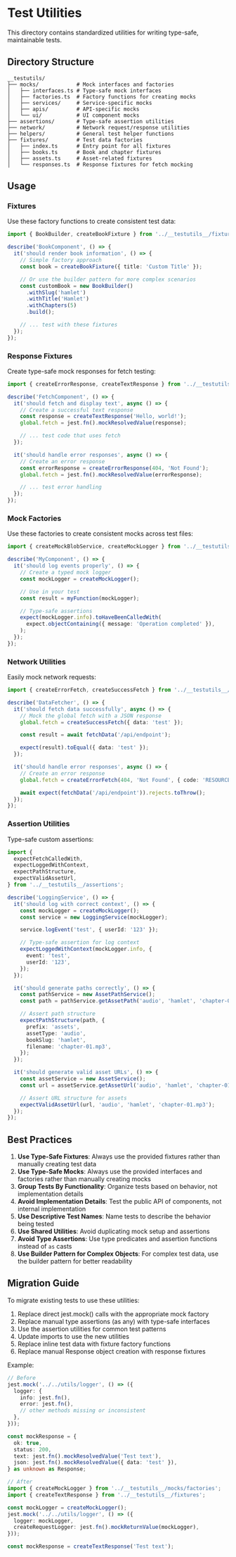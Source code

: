 # Test Utilities

This directory contains standardized utilities for writing type-safe, maintainable tests.

## Directory Structure

```
__testutils/
├── mocks/            # Mock interfaces and factories
│   ├── interfaces.ts # Type-safe mock interfaces
│   ├── factories.ts  # Factory functions for creating mocks
│   ├── services/     # Service-specific mocks
│   ├── apis/         # API-specific mocks
│   └── ui/           # UI component mocks
├── assertions/       # Type-safe assertion utilities
├── network/          # Network request/response utilities
├── helpers/          # General test helper functions
├── fixtures/         # Test data factories
│   ├── index.ts      # Entry point for all fixtures
│   ├── books.ts      # Book and chapter fixtures
│   ├── assets.ts     # Asset-related fixtures
│   └── responses.ts  # Response fixtures for fetch mocking
```

## Usage

### Fixtures

Use these factory functions to create consistent test data:

```typescript
import { BookBuilder, createBookFixture } from '../__testutils__/fixtures';

describe('BookComponent', () => {
  it('should render book information', () => {
    // Simple factory approach
    const book = createBookFixture({ title: 'Custom Title' });

    // Or use the builder pattern for more complex scenarios
    const customBook = new BookBuilder()
      .withSlug('hamlet')
      .withTitle('Hamlet')
      .withChapters(5)
      .build();

    // ... test with these fixtures
  });
});
```

### Response Fixtures

Create type-safe mock responses for fetch testing:

```typescript
import { createErrorResponse, createTextResponse } from '../__testutils__/fixtures';

describe('FetchComponent', () => {
  it('should fetch and display text', async () => {
    // Create a successful text response
    const response = createTextResponse('Hello, world!');
    global.fetch = jest.fn().mockResolvedValue(response);

    // ... test code that uses fetch
  });

  it('should handle error responses', async () => {
    // Create an error response
    const errorResponse = createErrorResponse(404, 'Not Found');
    global.fetch = jest.fn().mockResolvedValue(errorResponse);

    // ... test error handling
  });
});
```

### Mock Factories

Use these factories to create consistent mocks across test files:

```typescript
import { createMockBlobService, createMockLogger } from '../__testutils__/mocks/factories';

describe('MyComponent', () => {
  it('should log events properly', () => {
    // Create a typed mock logger
    const mockLogger = createMockLogger();

    // Use in your test
    const result = myFunction(mockLogger);

    // Type-safe assertions
    expect(mockLogger.info).toHaveBeenCalledWith(
      expect.objectContaining({ message: 'Operation completed' }),
    );
  });
});
```

### Network Utilities

Easily mock network requests:

```typescript
import { createErrorFetch, createSuccessFetch } from '../__testutils__/fixtures';

describe('DataFetcher', () => {
  it('should fetch data successfully', async () => {
    // Mock the global fetch with a JSON response
    global.fetch = createSuccessFetch({ data: 'test' });

    const result = await fetchData('/api/endpoint');

    expect(result).toEqual({ data: 'test' });
  });

  it('should handle error responses', async () => {
    // Create an error response
    global.fetch = createErrorFetch(404, 'Not Found', { code: 'RESOURCE_NOT_FOUND' });

    await expect(fetchData('/api/endpoint')).rejects.toThrow();
  });
});
```

### Assertion Utilities

Type-safe custom assertions:

```typescript
import {
  expectFetchCalledWith,
  expectLoggedWithContext,
  expectPathStructure,
  expectValidAssetUrl,
} from '../__testutils__/assertions';

describe('LoggingService', () => {
  it('should log with correct context', () => {
    const mockLogger = createMockLogger();
    const service = new LoggingService(mockLogger);

    service.logEvent('test', { userId: '123' });

    // Type-safe assertion for log context
    expectLoggedWithContext(mockLogger.info, {
      event: 'test',
      userId: '123',
    });
  });

  it('should generate paths correctly', () => {
    const pathService = new AssetPathService();
    const path = pathService.getAssetPath('audio', 'hamlet', 'chapter-01.mp3');

    // Assert path structure
    expectPathStructure(path, {
      prefix: 'assets',
      assetType: 'audio',
      bookSlug: 'hamlet',
      filename: 'chapter-01.mp3',
    });
  });

  it('should generate valid asset URLs', () => {
    const assetService = new AssetService();
    const url = assetService.getAssetUrl('audio', 'hamlet', 'chapter-01.mp3');

    // Assert URL structure for assets
    expectValidAssetUrl(url, 'audio', 'hamlet', 'chapter-01.mp3');
  });
});
```

## Best Practices

1. **Use Type-Safe Fixtures**: Always use the provided fixtures rather than manually creating test data
2. **Use Type-Safe Mocks**: Always use the provided interfaces and factories rather than manually creating mocks
3. **Group Tests By Functionality**: Organize tests based on behavior, not implementation details
4. **Avoid Implementation Details**: Test the public API of components, not internal implementation
5. **Use Descriptive Test Names**: Name tests to describe the behavior being tested
6. **Use Shared Utilities**: Avoid duplicating mock setup and assertions
7. **Avoid Type Assertions**: Use type predicates and assertion functions instead of `as` casts
8. **Use Builder Pattern for Complex Objects**: For complex test data, use the builder pattern for better readability

## Migration Guide

To migrate existing tests to use these utilities:

1. Replace direct jest.mock() calls with the appropriate mock factory
2. Replace manual type assertions (as any) with type-safe interfaces
3. Use the assertion utilities for common test patterns
4. Update imports to use the new utilities
5. Replace inline test data with fixture factory functions
6. Replace manual Response object creation with response fixtures

Example:

```typescript
// Before
jest.mock('../../utils/logger', () => ({
  logger: {
    info: jest.fn(),
    error: jest.fn(),
    // other methods missing or inconsistent
  },
}));

const mockResponse = {
  ok: true,
  status: 200,
  text: jest.fn().mockResolvedValue('Test text'),
  json: jest.fn().mockResolvedValue({ data: 'test' }),
} as unknown as Response;

// After
import { createMockLogger } from '../__testutils__/mocks/factories';
import { createTextResponse } from '../__testutils__/fixtures';

const mockLogger = createMockLogger();
jest.mock('../../utils/logger', () => ({
  logger: mockLogger,
  createRequestLogger: jest.fn().mockReturnValue(mockLogger),
}));

const mockResponse = createTextResponse('Test text');
```
